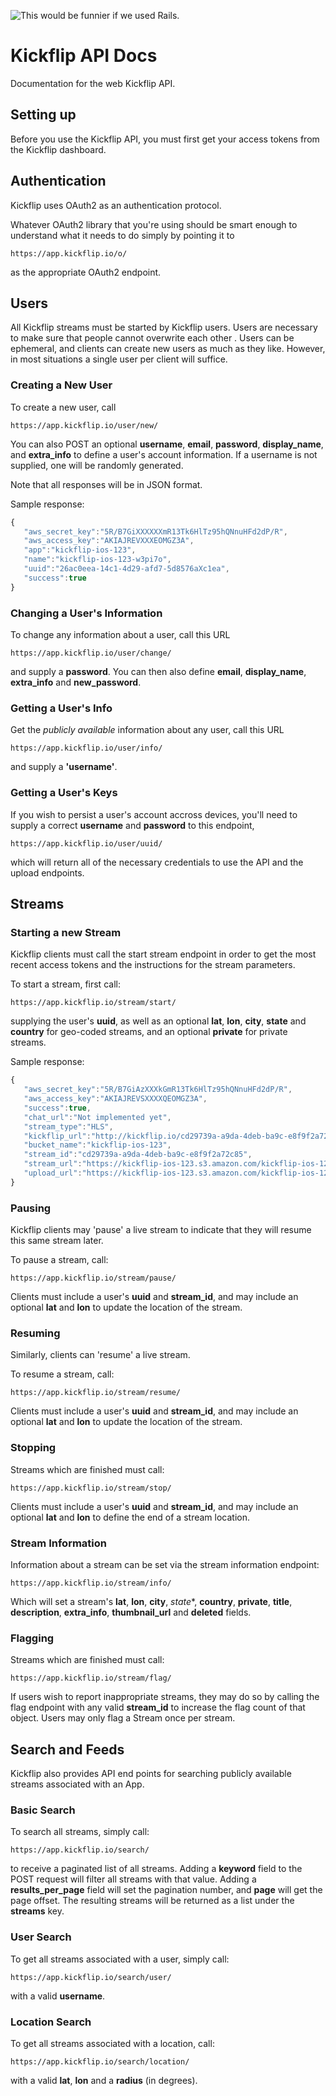 ![This would be funnier if we used Rails.](http://i.imgur.com/WzMG5mv.gif)

Kickflip API Docs
=============

Documentation for the web Kickflip API.

## Setting up

Before you use the Kickflip API, you must first get your access tokens from the Kickflip dashboard.

## Authentication

Kickflip uses OAuth2 as an authentication protocol.

Whatever OAuth2 library that you're using should be smart enough to understand what it needs to do simply by pointing it
to

    https://app.kickflip.io/o/

as the appropriate OAuth2 endpoint.

## Users

All Kickflip streams must be started by Kickflip users. Users are necessary to make sure that people cannot overwrite
each other . Users can be ephemeral, and clients can create new users as much as they like. However, in most situations
a single user per client will suffice.

### Creating a New User

To create a new user, call

    https://app.kickflip.io/user/new/

You can also POST an optional **username**, **email**, **password**, **display_name**, and **extra_info** to define a user's account information. If a username is not supplied, one will be randomly generated.

Note that all responses will be in JSON format.

Sample response:

```javascript
{
   "aws_secret_key":"5R/B7GiXXXXXXmR13Tk6HlTz95hQNnuHFd2dP/R",
   "aws_access_key":"AKIAJREVXXXEOMGZ3A",
   "app":"kickflip-ios-123",
   "name":"kickflip-ios-123-w3pi7o",
   "uuid":"26ac0eea-14c1-4d29-afd7-5d8576aXc1ea",
   "success":true
}
```

### Changing a User's Information

To change any information about a user, call this URL

    https://app.kickflip.io/user/change/

and supply a **password**. You can then also define **email**, **display_name**, **extra_info** and **new_password**.

### Getting a User's Info

Get the _publicly available_ information about any user, call this URL

    https://app.kickflip.io/user/info/

and supply a **'username'**.

### Getting a User's Keys

If you wish to persist a user's account accross devices, you'll need to supply a correct **username** and **password** to this endpoint, 

    https://app.kickflip.io/user/uuid/

which will return all of the necessary credentials to use the API and the upload endpoints.

## Streams

### Starting a new Stream

Kickflip clients must call the start stream endpoint in order to get the most recent access tokens and the instructions
for the stream parameters.

To start a stream, first call:

    https://app.kickflip.io/stream/start/

supplying the user's **uuid**, as well as an optional **lat**, **lon**, **city**, **state** and **country** for geo-coded streams, and an optional **private** for private streams.

Sample response:

```javascript
{
   "aws_secret_key":"5R/B7GiAzXXXkGmR13Tk6HlTz95hQNnuHFd2dP/R",
   "aws_access_key":"AKIAJREVSXXXXQEOMGZ3A",
   "success":true,
   "chat_url":"Not implemented yet",
   "stream_type":"HLS",
   "kickflip_url":"http://kickflip.io/cd29739a-a9da-4deb-ba9c-e8f9f2a72c85",
   "bucket_name":"kickflip-ios-123",
   "stream_id":"cd29739a-a9da-4deb-ba9c-e8f9f2a72c85",
   "stream_url":"https://kickflip-ios-123.s3.amazon.com/kickflip-ios-123-w3pi7o/cd29739a-a9da-4deb-ba9c-e8f9f2a72c85/stream.m3u8",
   "upload_url":"https://kickflip-ios-123.s3.amazon.com/kickflip-ios-123-w3pi7o/cd29739a-a9da-4deb-ba9c-e8f9f2a72c85/"
}
```

### Pausing

Kickflip clients may 'pause' a live stream to indicate that they will resume this same stream later.

To pause a stream, call:

    https://app.kickflip.io/stream/pause/

Clients must include a user's **uuid** and **stream\_id**, and may include an optional **lat** and **lon** to update the location of the stream.

### Resuming

Similarly, clients can 'resume' a live stream.

To resume a stream, call:

    https://app.kickflip.io/stream/resume/

Clients must include a user's **uuid** and **stream\_id**, and may include an optional **lat** and **lon** to update the location of the stream.

### Stopping

Streams which are finished must call:

    https://app.kickflip.io/stream/stop/

Clients must include a user's **uuid** and **stream\_id**, and may include an optional **lat** and **lon** to define the end of a stream location.

### Stream Information

Information about a stream can be set via the stream information endpoint:

    https://app.kickflip.io/stream/info/

Which will set a stream's **lat**, **lon**, **city**, *state**, **country**, **private**, **title**, **description**, **extra_info**, **thumbnail_url** and **deleted** fields.

### Flagging

Streams which are finished must call:

    https://app.kickflip.io/stream/flag/

If users wish to report inappropriate streams, they may do so by calling the flag endpoint with any valid **stream_id** to increase the flag count of that object. Users may only flag a Stream once per stream.

## Search and Feeds

Kickflip also provides API end points for searching publicly available streams associated with an App.

### Basic Search

To search all streams, simply call:

    https://app.kickflip.io/search/

to receive a paginated list of all streams. Adding a **keyword** field to the POST request will filter all streams with that value. Adding a **results_per_page** field will set the pagination number, and **page** will get the page offset. The resulting streams will be returned as a list under the **streams** key.

### User Search

To get all streams associated with a user, simply call:

    https://app.kickflip.io/search/user/

with a valid **username**.

### Location Search

To get all streams associated with a location, call:

    https://app.kickflip.io/search/location/

with a valid **lat**, **lon** and a **radius** (in degrees).